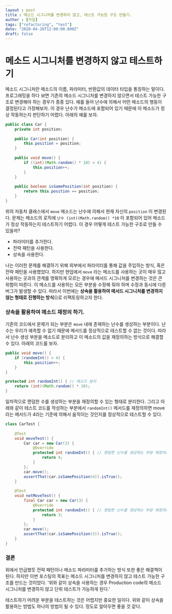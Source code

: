 ```yaml
---
layout : post
title : 메소드 시그니처를 변경하지 않고, 테스트 가능한 구조 만들기.
author : [카일]
tags: ["refactoring", "test"]
date: "2020-04-28T12:00:00.000Z"
draft: false
---
```


# 메소드 시그니처를 변경하지 않고 테스트하기

메소드 시그니처란 메소드의 이름, 파라미터, 반환값의 데이터 타입을 통칭하는 말이다. 프로그래밍을 하다 보면 기존의 메소드 시그니처를 변경하지 않으면서 테스트 가능한 구조로 변경해야 하는 경우가 종종 있다. 예를 들어 난수에 의해서 어떤 메소드의 행동이 결정된다고 가정해보자. 이 경우 난수가 메소드에 포함되어 있기 때문에 이 메소드가 정상 작동하는지 판단하기 어렵다. 아래의 예를 보자.

```java
public class Car {
    private int position;
    
    public Car(int position) {
	    this.position = position;   
    }
        
    public void move() {
    	if ((int)(Math.random() * 10) > 4) {
    		this.position++;
    	}   
    }
    
    public boolean isSamePosition(int position) {
        return this.position == position;
    }
}
```

위의 자동차 클래스에서 `move` 메소드는 난수에 의해서 현재 자신의 `position` 이 변경된다. 문제는 메소드의 로직에 `난수 (int)(Math.random() *10` 이 포함되어 있어 메소드가 정상 작동하는지 테스트하기 어렵다. 이 경우 어떻게 테스트 가능한 구조로 만들 수 있을까?

- 파라미터를 추가한다.
- 전략 패턴을 사용한다.
- 상속을 사용한다.

나는 이러한 문제를 해결하기 위해 외부에서 파라미터를 통해 값을 주입하는 방식, 혹은 전략 패턴을 사용했었다. 하지만 현업에서 `move` 라는 메소드를 사용하는 곳이 매우 많고 사용하는 곳과의 관계를 명확하게 모르는 경우에 메서드 시그니처를 변경하는 것은 큰 위험이 따른다. 이 메소드를 사용하는 모든 부분을 수정해 줘야 하며 수정과 동시에 다른 버그가 발생할 수 있다. 따라서 이번에는 **상속을 활용하여 메서드 시그니처를 변경하지 않는 형태로 진행하는 방식**으로 리팩토링하고자 한다.

### 상속을 활용하여 메소드 재정의 하기.

기존의 코드에서 문제가 되는 부분은 `move` 내에 존재하는 난수를 생성하는 부분이다. 난수는 우리가 예측할 수 없기 때문에 메서드를 정상적으로 테스트할 수 없는 것이다. 따라서 난수 생성 부분을 메소드로 분리하고 이 메소드의 값을 재정의하는 방식으로 해결할 수 있다. 아래의 코드를 보자.

```java
public void move() {
    if (randomInt() > 4) {
        this.position++;
    }
}

protected int randomInt() { // 메소드 분리
    return (int)(Math.random() * 10);
}
```

일차적으로 랜덤한 수를 생성하는 부분을 재정의할 수 있는 형태로 분리한다. 그리고 아래와 같이 테스트 코드를 작성하는 부분에서 `randomInt()` 메서드를 재정의하면 move 라는 메서드가 4라는 기준에 의해서 움직이는 것인지를 정상적으로 테스트할 수 있다.

```java
class CarTest {
    
    @Test
    void moveTest() {
    	Car car = new Car(3) {
    	    @Override
    	    protected int randomInt() { // 랜덤한 난수를 생성하는 부분 재정의(4보다 큰 경우)
    	    	return 4;
            }
    	};
    	car.move();
    	assertThat(car.isSamePosition(4)).isTrue();     
    }
   
    @Test
    void notMoveTest() {
    	final Car car = new Car(3) {
    	    @Override
    	    protected int randomInt() { // 랜덤한 난수를 생성하는 부분 재정의(4보다 작은 경우)
    	    	return 3;
            }
    	};
    	car.move();
    	assertThat(car.isSamePosition(3)).isTrue();     
    }
}
```

### 결론

위에서 언급했듯 전략 패턴이나 메소드 파라미터를 추가하는 방식 또한 좋은 해결책이 된다. 하지만 이번 포스팅의 목표는 메소드 시그니처를 변경하지 않고 테스트 가능한 구조를 만드는 것이었다. '위와 같이 상속을 사용하는 경우 Production code의 메소드 시그니처를 변경하지 않고 단위 테스트가 가능하게 된다.'

테스트하기 어려운 부분을 테스트하는 것은 어렵지만 중요한 일이다. 위와 같이 상속을 활용하는 방법도 하나의 방법이 될 수 있다. 정도로 알아두면 좋을 것 같다.
